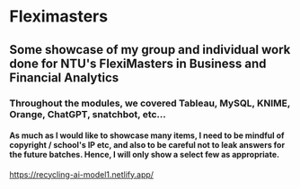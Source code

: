 # Fleximasters
## Some showcase of my group and individual work done for NTU's FlexiMasters in Business and Financial Analytics
### Throughout the modules, we covered Tableau, MySQL, KNIME, Orange, ChatGPT, snatchbot, etc...
#### As much as I would like to showcase many items, I need to be mindful of copyright / school's IP etc, and also to be careful not to leak answers for the future batches. Hence, I will only show a select few as appropriate.


https://recycling-ai-model1.netlify.app/ 
